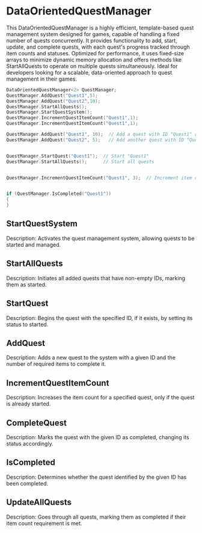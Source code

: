 # DataOrientedQuestManager

This DataOrientedQuestManager is a highly efficient, template-based quest management system designed for games, capable of handling a fixed number of quests concurrently. It provides functionality to add, start, update, and complete quests, with each quest's progress tracked through item counts and statuses. Optimized for performance, it uses fixed-size arrays to minimize dynamic memory allocation and offers methods like StartAllQuests to operate on multiple quests simultaneously. Ideal for developers looking for a scalable, data-oriented approach to quest management in their games.

```cpp
DataOrientedQuestManager<2> QuestManager;
QuestManager.AddQuest("Quest1",5);
QuestManager.AddQuest("Quest2",10);
QuestManager.StartAllQuests();
QuestManager.StartQuestSystem();
QuestManager.IncrementQuestItemCount("Quest1",1);
QuestManager.IncrementQuestItemCount("Quest1",1);

```

```cpp
QuestManager.AddQuest("Quest1", 10);  // Add a quest with ID "Quest1" requiring 10 items
QuestManager.AddQuest("Quest2", 5);   // Add another quest with ID "Quest2" requiring 5 items

```


```cpp

QuestManager.StartQuest("Quest1");  // Start "Quest1"
QuestManager.StartAllQuests();      // Start all quests

```

```cpp

QuestManager.IncrementQuestItemCount("Quest1", 3);  // Increment item count for "Quest1" by 3

```

```cpp

if (QuestManager.IsCompleted("Quest1"))
{
}


```

## StartQuestSystem
Description: Activates the quest management system, allowing quests to be started and managed.

## StartAllQuests
Description: Initiates all added quests that have non-empty IDs, marking them as started.

## StartQuest
Description: Begins the quest with the specified ID, if it exists, by setting its status to started.

## AddQuest
Description: Adds a new quest to the system with a given ID and the number of required items to complete it.

## IncrementQuestItemCount
Description: Increases the item count for a specified quest, only if the quest is already started.

## CompleteQuest
Description: Marks the quest with the given ID as completed, changing its status accordingly.

## IsCompleted
Description: Determines whether the quest identified by the given ID has been completed.

## UpdateAllQuests
Description: Goes through all quests, marking them as completed if their item count requirement is met.
